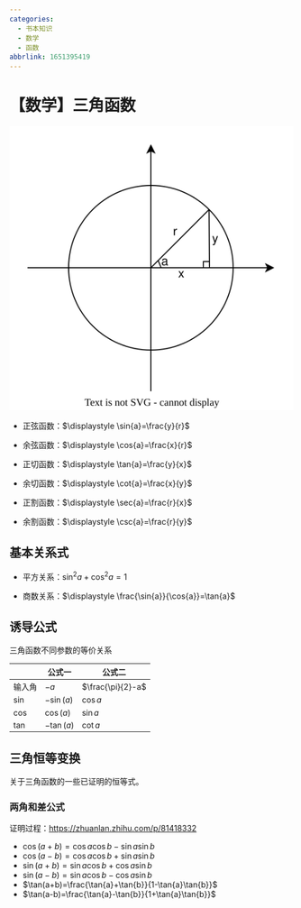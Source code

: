 ```yaml
---
categories:
  - 书本知识
  - 数学
  - 函数
abbrlink: 1651395419
---
```

# 【数学】三角函数

![三角函数](../../../../assets/images/三角函数.drawio.svg)

- 正弦函数：$\displaystyle \sin{a}=\frac{y}{r}$

- 余弦函数：$\displaystyle \cos{a}=\frac{x}{r}$

- 正切函数：$\displaystyle \tan{a}=\frac{y}{x}$

- 余切函数：$\displaystyle \cot{a}=\frac{x}{y}$

- 正割函数：$\displaystyle \sec{a}=\frac{r}{x}$

- 余割函数：$\displaystyle \csc{a}=\frac{r}{y}$

## 基本关系式

- 平方关系：$\displaystyle \sin^2a+\cos^2a=1$

- 商数关系：$\displaystyle \frac{\sin{a}}{\cos{a}}=\tan{a}$

## 诱导公式

三角函数不同参数的等价关系

|        | 公式一     | 公式二            |
| ------ | ---------- | ----------------- |
| 输入角 | $-a$       | $\frac{\pi}{2}-a$ |
| sin    | $-\sin(a)$ | $\cos{a}$         |
| cos    | $\cos(a)$  | $\sin{a}$         |
| tan    | $-\tan(a)$ | $\cot{a}$         |

## 三角恒等变换

关于三角函数的一些已证明的恒等式。

### 两角和差公式

证明过程：https://zhuanlan.zhihu.com/p/81418332

- $\cos(a+b)=\cos{a}\cos{b}-\sin{a}\sin{b}$
- $\cos(a-b)=\cos{a}\cos{b}+\sin{a}\sin{b}$
- $\sin(a+b)=\sin{a}\cos{b}+\cos{a}\sin{b}$
- $\sin(a-b)=\sin{a}\cos{b}-\cos{a}\sin{b}$
- $\tan(a+b)=\frac{\tan{a}+\tan{b}}{1-\tan{a}\tan{b}}$
- $\tan(a-b)=\frac{\tan{a}-\tan{b}}{1+\tan{a}\tan{b}}$
